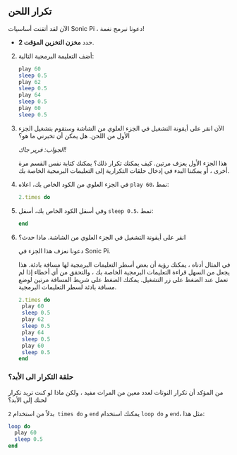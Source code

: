 ## تكرار اللحن

الآن لقد أتقنت أساسيات Sonic Pi ، دعونا نبرمج نغمة!

- حدد **مخزن التخزين المؤقت 2**.

2. أضف التعليمة البرمجية التالية:
    
    ```ruby
    play 60
    sleep 0.5
    play 62
    sleep 0.5
    play 64
    sleep 0.5
    play 60
    sleep 0.5
    ```

3. الآن انقر على أيقونة التشغيل في الجزء العلوي من الشاشة وستقوم بتشغيل الجزء الأول من اللحن. هل يمكن أن تخبرني ما هو؟
    
    *الجواب: فرير جاك!*
    
    هذا الجزء الأول يعزف مرتين. كيف يمكنك تكرار ذلك؟ يمكنك كتابة نفس القسم مرة أخرى ، أو يمكننا البدء في إدخال حلقات التكرارية إلى التعليمات البرمجية الخاصة بك.

4. في الجزء العلوي من الكود الخاص بك، اعلاه `play 60`، نمط:
    
    ```ruby
    2.times do
    ```

5. وفي أسفل الكود الخاص بك، أسفل `sleep 0.5`، نمط:
    
    ```ruby
    end
    ```

6. انقر على أيقونة التشغيل في الجزء العلوي من الشاشة. ماذا حدث؟
    
    دعونا نعزف هذا الجزء في Sonic Pi.
    
    في المثال أدناه ، يمكنك رؤية أن بعض أسطر التعليمات البرمجية لها مسافة بادئة. هذا يجعل من السهل قراءة التعليمات البرمجية الخاصة بك ، والتحقق من أي أخطاء إذا لم تعمل عند الضغط على زر التشغيل. يمكنك الضغط على شريط المسافة مرتين لوضع مسافة بادئة لسطر التعليمات البرمجية.
    
    ```ruby
    2.times do
     play 60
     sleep 0.5
     play 62
     sleep 0.5
     play 64
     sleep 0.5
     play 60
     sleep 0.5
    end
    ```

### حلقة التكرار الى الأبد؟

من المؤكد أن تكرار النوتات لعدد معين من المرات مفيد ، ولكن ماذا لو كنت تريد تكرار لحنك إلى الأبد؟

بدلاً من استخدام `2 times do` و `end` يمكنك استخدام `loop do` و `end`، مثل هذا:

```ruby
loop do
  play 60
  sleep 0.5
end
```